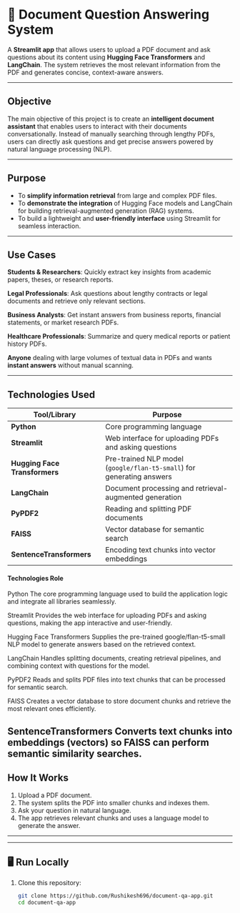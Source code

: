 # 📄 Document Question Answering System

A **Streamlit app** that allows users to upload a PDF document and ask questions about its content using **Hugging Face Transformers** and **LangChain**. The system retrieves the most relevant information from the PDF and generates concise, context-aware answers.

---

##  Objective
The main objective of this project is to create an **intelligent document assistant** that enables users to interact with their documents conversationally. Instead of manually searching through lengthy PDFs, users can directly ask questions and get precise answers powered by natural language processing (NLP).

---

##  Purpose
- To **simplify information retrieval** from large and complex PDF files.  
- To **demonstrate the integration** of Hugging Face models and LangChain for building retrieval-augmented generation (RAG) systems.  
- To build a lightweight and **user-friendly interface** using Streamlit for seamless interaction.  

---

##  Use Cases
 **Students & Researchers**: Quickly extract key insights from academic papers, theses, or research reports.  

 **Legal Professionals**: Ask questions about lengthy contracts or legal documents and retrieve only relevant sections.  

 **Business Analysts**: Get instant answers from business reports, financial statements, or market research PDFs.  

 **Healthcare Professionals**: Summarize and query medical reports or patient history PDFs.  

 **Anyone** dealing with large volumes of textual data in PDFs and wants **instant answers** without manual scanning.

---

## Technologies Used
|  Tool/Library         |  Purpose                                      |
|--------------------------|------------------------------------------------|
| **Python**               | Core programming language                     |
| **Streamlit**            | Web interface for uploading PDFs and asking questions |
| **Hugging Face Transformers** | Pre-trained NLP model (`google/flan-t5-small`) for generating answers |
| **LangChain**            | Document processing and retrieval-augmented generation |
| **PyPDF2**               | Reading and splitting PDF documents           |
| **FAISS**                | Vector database for semantic search           |
| **SentenceTransformers** | Encoding text chunks into vector embeddings   |

#### Technologies  Role
Python 
The core programming language used to build the application logic and integrate all libraries seamlessly.

Streamlit 
Provides the web interface for uploading PDFs and asking questions, making the app interactive and user-friendly.

Hugging Face Transformers 
Supplies the pre-trained google/flan-t5-small NLP model to generate answers based on the retrieved context.

LangChain 
Handles splitting documents, creating retrieval pipelines, and combining context with questions for the model.

PyPDF2 
Reads and splits PDF files into text chunks that can be processed for semantic search.

FAISS 
Creates a vector database to store document chunks and retrieve the most relevant ones efficiently.

SentenceTransformers 
Converts text chunks into embeddings (vectors) so FAISS can perform semantic similarity searches.
---

##  How It Works
1.  Upload a PDF document.  
2.  The system splits the PDF into smaller chunks and indexes them.  
3.  Ask your question in natural language.  
4.  The app retrieves relevant chunks and uses a language model to generate the answer.  

---

---

## 🖥 Run Locally
1. Clone this repository:
   ```bash
   git clone https://github.com/Rushikesh696/document-qa-app.git
   cd document-qa-app

